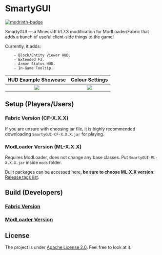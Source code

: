 # SmartyGUI

[![modrinth-badge](https://img.shields.io/modrinth/dt/smartygui?label=SmartyGUI&logo=Modrinth&style=flat-square)](https://modrinth.com/mod/smartygui/versions)

SmartyGUI — a Minecraft b1.7.3 modification for ModLoader/Fabric that adds a bunch of useful client-side things to the game!

Currently, it adds:
```
    - Block/Entity Viewer HUD.
    - Extended F3.
    - Armor Status HUD.
    - In-Game Tooltip.
```


HUD Example Showcase             |  Colour Settings
:-------------------------:|:-------------------------:
![](https://user-images.githubusercontent.com/53552480/169657637-1581ef23-7c8b-4ed3-8c18-8b7101c8ea95.gif)  |  ![](https://user-images.githubusercontent.com/53552480/174448683-0dbdbe8e-b9e4-43ea-a5b3-4d1bdbbd6e06.gif)


## Setup (Players/Users)

### Fabric Version (CF-X.X.X)

If you are unsure with choosing jar file, it is highly recommended downloading `SmartyGUI-CF-X.X.X.jar` for playing.

### ModLoader Version (ML-X.X.X)

Requires ModLoader, does not change any base classes. Put `SmartyGUI-ML-X.X.X.jar` inside `mods` folder.

Built packages can be accessed here, **be sure to choose ML-X.X version**: [Release tags list](https://github.com/ChessChicken-KZ/SmartyGUI/tags).

## Build (Developers)

### [Fabric Version](https://github.com/ChessChicken-KZ/SmartyGUI/blob/master/smartygui_fabric/README.md)

### [ModLoader Version](https://github.com/ChessChicken-KZ/SmartyGUI/blob/master/smartygui_modloader/README.md)

## License

The project is under [Apache License 2.0](https://raw.githubusercontent.com/ChessChicken-KZ/SmartyGUI/master/LICENSE). Feel free to look at it.
